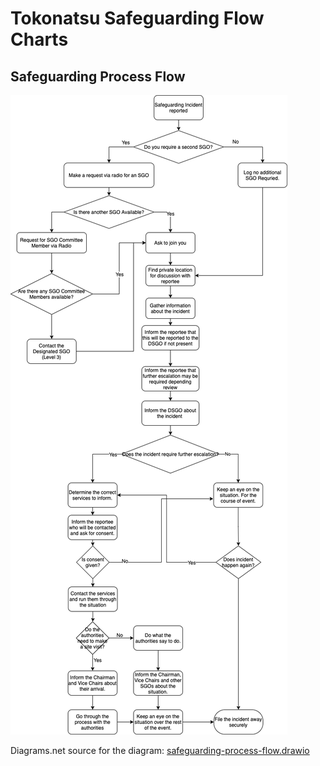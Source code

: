 # Tokonatsu Safeguarding Flow Charts

## Safeguarding Process Flow

![Visual diagram of the Safeguarding Process Flow](safeguarding-process-flow.png)

Diagrams.net source for the diagram: [safeguarding-process-flow.drawio](safeguarding-process-flow.drawio)